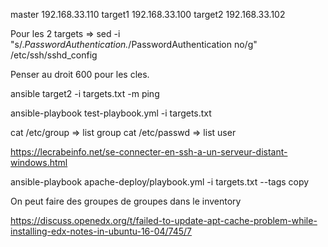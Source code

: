 master 	192.168.33.110
target1 192.168.33.100
target2 192.168.33.102

Pour les 2 targets => 
sed -i "s/.*PasswordAuthentication.*/PasswordAuthentication no/g" /etc/ssh/sshd_config

Penser au droit 600 pour les cles.

ansible target2 -i targets.txt -m ping

ansible-playbook test-playbook.yml -i targets.txt

cat /etc/group => list group
cat /etc/passwd => list user

https://lecrabeinfo.net/se-connecter-en-ssh-a-un-serveur-distant-windows.html

ansible-playbook apache-deploy/playbook.yml -i targets.txt --tags copy

On peut faire des groupes de groupes dans le inventory

https://discuss.openedx.org/t/failed-to-update-apt-cache-problem-while-installing-edx-notes-in-ubuntu-16-04/745/7
